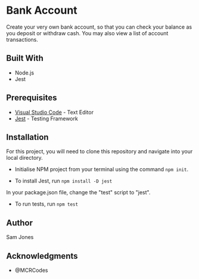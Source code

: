 # Bank Account

Create your very own bank account, so that you can check your balance as you deposit or withdraw cash. You may also view a list of account transactions.  

## Built With

*  Node.js
*  Jest

## Prerequisites

* [Visual Studio Code](https://code.visualstudio.com/docs/) - Text Editor
* [Jest](https://jestjs.io/docs/en/getting-started) - Testing Framework

## Installation

For this project, you will need to clone this repository and navigate into your local directory. 

* Initialise NPM project from your terminal using the command ```npm init```.

* To install Jest, run ```npm install -D jest```

In your package.json file, change the "test" script to "jest". 

* To run tests, run ```npm test```

## Author

Sam Jones

## Acknowledgments

* @MCRCodes






